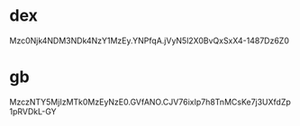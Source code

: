 
# dex
Mzc0Njk4NDM3NDk4NzY1MzEy.YNPfqA.jVyN5l2X0BvQxSxX4-1487Dz6Z0


# gb
MzczNTY5MjIzMTk0MzEyNzE0.GVfANO.CJV76ixIp7h8TnMCsKe7j3UXfdZp1pRVDkL-GY
